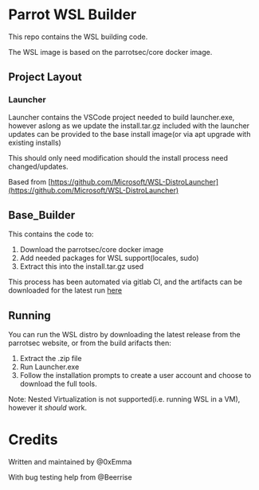 # Parrot WSL Builder
This repo contains the WSL building code.

The WSL image is based on the parrotsec/core docker image.
## Project Layout

### Launcher

Launcher contains the VSCode project needed to build launcher.exe, however aslong as we update the install.tar.gz included with the launcher updates can be provided to the base install image(or via apt upgrade with existing installs)

This should only need modification should the install process need changed/updates.

Based from [https://github.com/Microsoft/WSL-DistroLauncher](https://github.com/Microsoft/WSL-DistroLauncher)

## Base_Builder

This contains the code to:
1. Download the parrotsec/core docker image
2. Add needed packages for WSL support(locales, sudo)
3. Extract this into the install.tar.gz used

This process has been automated via gitlab CI, and the artifacts can be downloaded for the latest run [here](https://gitlab.com/parrotsec/project/wsl/-/artifacts)

## Running
You can run the WSL distro by downloading the latest release from the parrotsec website, or from the build arifacts then:

1. Extract the .zip file
2. Run Launcher.exe
3. Follow the installation prompts to create a user account and choose to download the full tools.

Note: Nested Virtualization is not supported(i.e. running WSL in a VM), however it _should_ work.


# Credits

Written and maintained by @0xEmma

With bug testing help from @Beerrise
